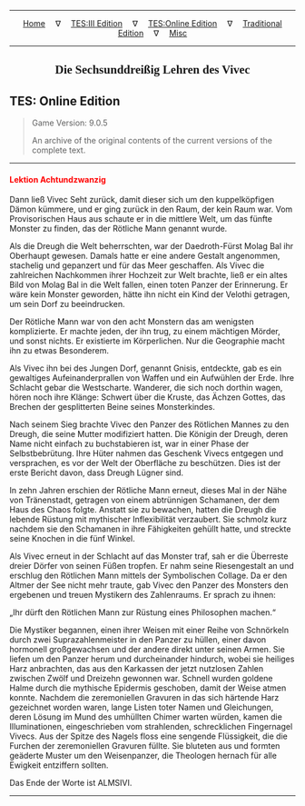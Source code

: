 
---

<!-- Jekyll Page Links -->

<center>
<a href="../../../../index.html">Home</a>
&emsp;&nabla;&emsp;
<a href="../../../index-tes3.html">TES:III Edition</a>
&emsp;&nabla;&emsp;
<a href="../../../index-teso.html">TES:Online Edition</a>
&emsp;&nabla;&emsp;
<a href="../../../index-traditional.html">Traditional Edition</a>
&emsp;&nabla;&emsp;
<a href="../../../index-misc.html">Misc</a>
</center>

<!-- Markdown Body Below: -->

---

<center>
<h2><span style="font-family:Georgia">Die Sechsunddreißig Lehren des Vivec</span></h2>
</center>

## TES: Online Edition

> Game Version: 9.0.5
>
> An archive of the original contents of the current versions of the complete text.

---

#### <span style="color:red">Lektion Achtundzwanzig</span>

Dann ließ Vivec Seht zurück, damit dieser sich um den kuppelköpfigen Dämon kümmere, und er ging zurück in den Raum, der kein Raum war. Vom Provisorischen Haus aus schaute er in die mittlere Welt, um das fünfte Monster zu finden, das der Rötliche Mann genannt wurde.

Als die Dreugh die Welt beherrschten, war der Daedroth-Fürst Molag Bal ihr Oberhaupt gewesen. Damals hatte er eine andere Gestalt angenommen, stachelig und gepanzert und für das Meer geschaffen. Als Vivec die zahlreichen Nachkommen ihrer Hochzeit zur Welt brachte, ließ er ein altes Bild von Molag Bal in die Welt fallen, einen toten Panzer der Erinnerung. Er wäre kein Monster geworden, hätte ihn nicht ein Kind der Velothi getragen, um sein Dorf zu beeindrucken.

Der Rötliche Mann war von den acht Monstern das am wenigsten komplizierte. Er machte jeden, der ihn trug, zu einem mächtigen Mörder, und sonst nichts. Er existierte im Körperlichen. Nur die Geographie macht ihn zu etwas Besonderem.

Als Vivec ihn bei des Jungen Dorf, genannt Gnisis, entdeckte, gab es ein gewaltiges Aufeinanderprallen von Waffen und ein Aufwühlen der Erde. Ihre Schlacht gebar die Westscharte. Wanderer, die sich noch dorthin wagen, hören noch ihre Klänge: Schwert über die Kruste, das Ächzen Gottes, das Brechen der gesplitterten Beine seines Monsterkindes.

Nach seinem Sieg brachte Vivec den Panzer des Rötlichen Mannes zu den Dreugh, die seine Mutter modifiziert hatten. Die Königin der Dreugh, deren Name nicht einfach zu buchstabieren ist, war in einer Phase der Selbstbebrütung. Ihre Hüter nahmen das Geschenk Vivecs entgegen und versprachen, es vor der Welt der Oberfläche zu beschützen. Dies ist der erste Bericht davon, dass Dreugh Lügner sind.

In zehn Jahren erschien der Rötliche Mann erneut, dieses Mal in der Nähe von Tränenstadt, getragen von einem abtrünnigen Schamanen, der dem Haus des Chaos folgte. Anstatt sie zu bewachen, hatten die Dreugh die lebende Rüstung mit mythischer Inflexibilität verzaubert. Sie schmolz kurz nachdem sie den Schamanen in ihre Fähigkeiten gehüllt hatte, und streckte seine Knochen in die fünf Winkel.

Als Vivec erneut in der Schlacht auf das Monster traf, sah er die Überreste dreier Dörfer von seinen Füßen tropfen. Er nahm seine Riesengestalt an und erschlug den Rötlichen Mann mittels der Symbolischen Collage. Da er den Altmer der See nicht mehr traute, gab Vivec den Panzer des Monsters den ergebenen und treuen Mystikern des Zahlenraums. Er sprach zu ihnen:

„Ihr dürft den Rötlichen Mann zur Rüstung eines Philosophen machen.“

Die Mystiker begannen, einen ihrer Weisen mit einer Reihe von Schnörkeln durch zwei Suprazahlenmeister in den Panzer zu hüllen, einer davon hormonell großgewachsen und der andere direkt unter seinen Armen. Sie liefen um den Panzer herum und durcheinander hindurch, wobei sie heiliges Harz anbrachten, das aus den Karkassen der jetzt nutzlosen Zahlen zwischen Zwölf und Dreizehn gewonnen war. Schnell wurden goldene Halme durch die mythische Epidermis geschoben, damit der Weise atmen konnte. Nachdem die zeremoniellen Gravuren in das sich härtende Harz gezeichnet worden waren, lange Listen toter Namen und Gleichungen, deren Lösung im Mund des umhüllten Chimer warten würden, kamen die Illuminationen, eingeschrieben vom strahlenden, schrecklichen Fingernagel Vivecs. Aus der Spitze des Nagels floss eine sengende Flüssigkeit, die die Furchen der zeremoniellen Gravuren füllte. Sie bluteten aus und formten geäderte Muster um den Weisenpanzer, die Theologen hernach für alle Ewigkeit entziffern sollten.

Das Ende der Worte ist ALMSIVI.

---
